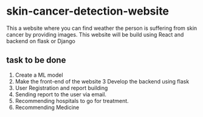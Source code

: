 # skin-cancer-detection-website
This a website where you can find weather the person is suffering from skin cancer by providing images. This website will be build using React and backend on flask or Django

## task to be done
1. Create a ML model
2. Make the front-end of the website
3  Develop the backend using flask
4. User Registration and report building
5. Sending report to the user via email.
7. Recommending hospitals to go for treatment.
8. Recommending Medicine

